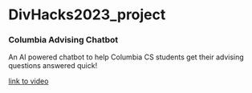 # DivHacks2023_project
### Columbia Advising Chatbot
An AI powered chatbot to help Columbia CS students get their advising questions answered quick!

[link to video](https://youtu.be/wf0PZxDWjAI)


